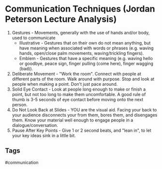 # Communication Techniques (Jordan Peterson Lecture Analysis) 

1. Gestures - Movements, generally with the use of hands and/or body, used to communicate
	* Illustrative - Gestures that on their own do not mean anything, but have meaning when associated with words or phrases (e.g. waving hands, open/close palm movements, waving/trickling fingers).
	* Emblem - Gestures that have a specific meaning (e.g. waving hello or goodbye, peace sign, finger pulling (come here), finger wagging (bad)).
2. Deliberate Movement - "Work the room". Connect with people at different parts of the room. Walk around with purpose. Stop and look at people when making a point. Don't just pace around.
3. Solid Eye Contact - Look at people long enough to make or finish a point, but not too long to make them uncomfortable. A good rule of thumb is 3-5 seconds of eye contact before moving onto the next person.
4. Do Not Look Back at Slides - YOU are the visual aid. Facing your back to your audience disconnects your from them, bores them, and disengages them. Know your material well enough to engage people in a dialogue/conversation.
5. Pause After Key Points - Give 1 or 2 second beats, and "lean in", to let your key ideas sink in a little bit. 
## Tags
#communication

